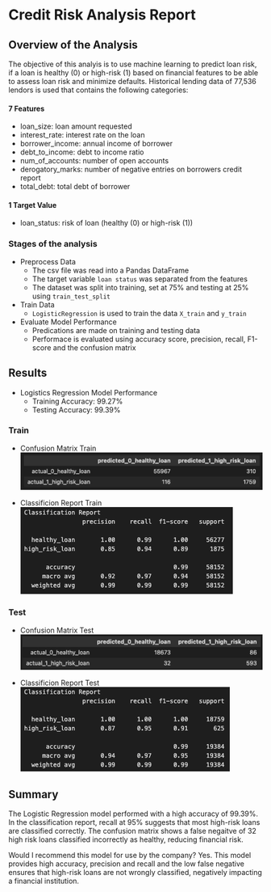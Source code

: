 
# Credit Risk Analysis Report
## Overview of the Analysis
The objective of this analyis is to use machine learning to predict loan risk, if a loan is healthy (0) or high-risk (1) based on financial features to be able to assess loan risk and minimize defaults. Historical lending data of 77,536 lendors is used that contains the following categories:
 
#### 7 Features
- loan_size: loan amount requested 
- interest_rate: interest rate on the loan
- borrower_income: annual income of borrower
- debt_to_income: debt to income ratio
- num_of_accounts: number of open accounts
- derogatory_marks: number of negative entries on borrowers credit report 
- total_debt: total debt of borrower
#### 1 Target Value
- loan_status: risk of loan (healthy (0) or high-risk (1))

### Stages of the analysis
- Preprocess Data
    - The csv file was read into a Pandas DataFrame
    - The target variable `loan status` was separated from the features
    - The dataset was split into training, set at 75% and testing at 25% using `train_test_split`
- Train Data
    - `LogisticRegression` is used to train the data `X_train` and `y_train`
- Evaluate Model Performance
    - Predications are made on training and testing data
    - Performace is evaluated using accuracy score, precision, recall, F1-score and the confusion matrix

## Results

- Logistics Regression Model Performance
    - Training Accuracy: 99.27%
    - Testing Accuracy: 99.39% 
### Train
- Confusion Matrix Train<br/> 
![alt text](image-1.png)

- Classificion Report Train<br/> 
![alt text](image-2.png)

### Test
- Confusion Matrix Test<br/> 
![alt text](image.png)

- Classificion Report Test<br/> 
![alt text](image-3.png)

## Summary

The Logistic Regression model performed with a high accuracy of 99.39%. In the classification report, recall at 95% suggests that most high-risk loans are classified correctly. The confusion matrix shows a false negaitve of 32 high risk loans classified incorrectly as healthy, reducing financial risk. 

Would I recommend this model for use by the company? Yes. 
This model provides high accuracy, precision and recall and the low false negative ensures that high-risk loans are not wrongly classified, negatively impacting a financial institution. 